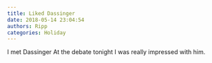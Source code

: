 ```yaml
---
title: Liked Dassinger
date: 2018-05-14 23:04:54
authors: Ripp
categories: Holiday
---
```


 I met Dassinger At the debate tonight   I was really impressed with him.